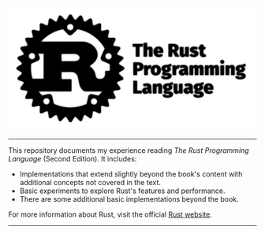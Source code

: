 ![Rust Logo](trpl.png)

---

This repository documents my experience reading *The Rust Programming Language* (Second Edition). It includes:

- Implementations that extend slightly beyond the book's content with additional concepts not covered in the text.
- Basic experiments to explore Rust's features and performance.
- There are some additional basic implementations beyond the book.

For more information about Rust, visit the official [Rust website](https://www.rust-lang.org/).

---